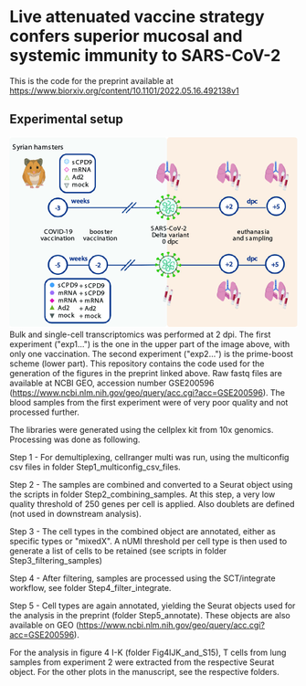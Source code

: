 # Live attenuated vaccine strategy confers superior mucosal and systemic immunity to SARS-CoV-2
This is the code for the preprint available at https://www.biorxiv.org/content/10.1101/2022.05.16.492138v1

## Experimental setup
![Experimental setup](overview.jpg)
Bulk and single-cell transcriptomics was performed at 2 dpi. The first experiment ("exp1…") is the one in the upper part of the image above, with only one vaccination. The second experiment ("exp2…") is the prime-boost scheme (lower part). This repository contains the code used for the generation of the figures in the preprint linked above. Raw fastq files are available at NCBI GEO, accession number GSE200596 (https://www.ncbi.nlm.nih.gov/geo/query/acc.cgi?acc=GSE200596). The blood samples from the first experiment were of very poor quality and not processed further. 

The libraries were generated using the cellplex kit from 10x genomics. Processing was done as following.

Step 1 - For demultiplexing, cellranger multi was run, using the multiconfig csv files in folder Step1_multiconfig_csv_files.

Step 2 - The samples are combined and converted to a Seurat object using the scripts in folder Step2_combining_samples. At this step, a very low quality threshold of 250 genes per cell is applied. Also doublets are defined (not used in downstream analysis).

Step 3 - The cell types in the combined object are annotated, either as specific types or "mixedX". A nUMI threshold per cell type is then used to generate a list of cells to be retained (see scripts in folder Step3_filtering_samples)

Step 4 - After filtering, samples are processed using the SCT/integrate workflow, see folder Step4_filter_integrate.

Step 5 - Cell types are again annotated, yielding the Seurat objects used for the analysis in the preprint (folder Step5_annotate). These objects are also available on GEO (https://www.ncbi.nlm.nih.gov/geo/query/acc.cgi?acc=GSE200596).

For the analysis in figure 4 I-K (folder Fig4IJK_and_S15), T cells from lung samples from experiment 2 were extracted from the respective Seurat object. For the other plots in the manuscript, see the respective folders.
